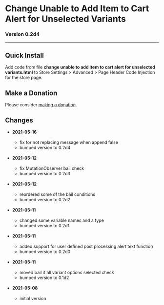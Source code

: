 # Change Unable to Add Item to Cart Alert for Unselected Variants

### Version 0.2d4

---

## Quick Install

Add code from file **change unable to add item to cart alert for unselected
variants.html** to Store Settings > Advanced > Page Header Code Injection for
the store page.

## Make a Donation

Please consider [making a donation](https://github.com/tomsWebConsulting/twcsl#make-a-donation).

## Changes

* **2021-05-16**
<br><br>
  * fix for not replacing message when append false
  * bumped version to 0.2d4
  <br><br>
* **2021-05-12**
<br><br>
  * fix MutationObserver bail check
  * bumped version to 0.2d3
  <br><br>
* **2021-05-12**
<br><br>
  * reordered some of the bail conditions
  * bumped version to 0.2d2
  <br><br>
* **2021-05-11**
<br><br>
  * changed some variable names and a type
  * bumped version to 0.2d1
  <br><br>
* **2021-05-11**
<br><br>
  * added support for user defined post processing alert text function
  * bumped version to 0.2d0
  <br><br>
* **2021-05-11**
<br><br>
  * moved bail if all variant options selected check
  * bumped version to 0.1d2
  <br><br>
* **2021-05-08**
<br><br>
  * initial version
